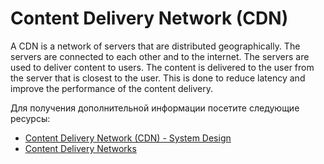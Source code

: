# Content Delivery Network (CDN)

A CDN is a network of servers that are distributed geographically. The servers are connected to each other and to the internet. The servers are used to deliver content to users. The content is delivered to the user from the server that is closest to the user. This is done to reduce latency and improve the performance of the content delivery.

Для получения дополнительной информации посетите следующие ресурсы:

- [Content Delivery Network (CDN) - System Design](https://dev.to/karanpratapsingh/system-design-the-complete-course-10fo#content-delivery-network-cdn)
- [Content Delivery Networks](https://www.youtube.com/watch?v=6DXEPcXKQNY)

